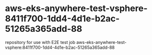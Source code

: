 # aws-eks-anywhere-test-vsphere-8411f700-1dd4-4d1e-b2ac-51265a365add-88
repository for use with E2E test job aws-eks-anywhere-test-vsphere:8411f700-1dd4-4d1e-b2ac-51265a365add-88
